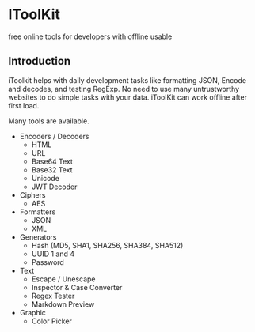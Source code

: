 # IToolKit
free online tools for developers with offline usable

## Introduction

iToolkit helps with daily development tasks like formatting JSON, Encode and decodes, and testing RegExp. No need to use many untrustworthy websites to do simple tasks with your data. iToolKit can work offline after first load.

Many tools are available.

- Encoders / Decoders
  - HTML
  - URL
  - Base64 Text
  - Base32 Text
  - Unicode
  - JWT Decoder
- Ciphers
  - AES
- Formatters
  - JSON
  - XML
- Generators
  - Hash (MD5, SHA1, SHA256, SHA384, SHA512)
  - UUID 1 and 4
  - Password
- Text
  - Escape / Unescape
  - Inspector & Case Converter
  - Regex Tester
  - Markdown Preview
- Graphic
  - Color Picker
